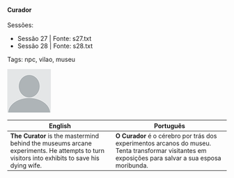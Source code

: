 
#### Curador

Sessões:  
- Sessão 27 | Fonte: s27.txt  
- Sessão 28 | Fonte: s28.txt

Tags: npc, vilao, museu

![Curador](blank.png)

| English | Português |
|---------|-----------|
| **The Curator** is the mastermind behind the museums arcane experiments. He attempts to turn visitors into exhibits to save his dying wife. | **O Curador** é o cérebro por trás dos experimentos arcanos do museu. Tenta transformar visitantes em exposições para salvar a sua esposa moribunda. |

